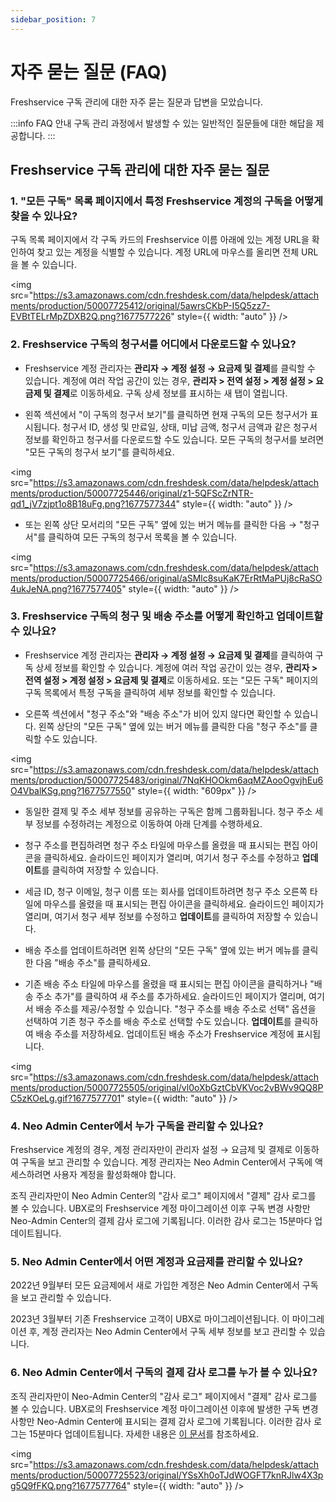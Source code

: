 ```yaml
---
sidebar_position: 7
---
```


# 자주 묻는 질문 (FAQ)

Freshservice 구독 관리에 대한 자주 묻는 질문과 답변을 모았습니다.

:::info FAQ 안내
구독 관리 과정에서 발생할 수 있는 일반적인 질문들에 대한 해답을 제공합니다.
:::

## Freshservice 구독 관리에 대한 자주 묻는 질문

### 1. "모든 구독" 목록 페이지에서 특정 Freshservice 계정의 구독을 어떻게 찾을 수 있나요?

구독 목록 페이지에서 각 구독 카드의 Freshservice 이름 아래에 있는 계정 URL을 확인하여 찾고 있는 계정을 식별할 수 있습니다. 계정 URL에 마우스를 올리면 전체 URL을 볼 수 있습니다.

<img src="https://s3.amazonaws.com/cdn.freshdesk.com/data/helpdesk/attachments/production/50007725412/original/5awrsCKbP-I5Q5zz7-EVBtTELrMpZDXB2Q.png?1677577226" style={{ width: "auto" }} />

### 2. Freshservice 구독의 청구서를 어디에서 다운로드할 수 있나요?

- Freshservice 계정 관리자는 **관리자 → 계정 설정 → 요금제 및 결제**를 클릭할 수 있습니다. 계정에 여러 작업 공간이 있는 경우, **관리자 > 전역 설정 > 계정 설정 > 요금제 및 결제**로 이동하세요. 구독 상세 정보를 표시하는 새 탭이 열립니다.

- 왼쪽 섹션에서 "이 구독의 청구서 보기"를 클릭하면 현재 구독의 모든 청구서가 표시됩니다. 청구서 ID, 생성 및 만료일, 상태, 미납 금액, 청구서 금액과 같은 청구서 정보를 확인하고 청구서를 다운로드할 수도 있습니다. 모든 구독의 청구서를 보려면 "모든 구독의 청구서 보기"를 클릭하세요.

<img src="https://s3.amazonaws.com/cdn.freshdesk.com/data/helpdesk/attachments/production/50007725446/original/z1-5QFScZrNTR-qd1_jV7zjpt1o8B18uFg.png?1677577344" style={{ width: "auto" }} />

- 또는 왼쪽 상단 모서리의 "모든 구독" 옆에 있는 버거 메뉴를 클릭한 다음 → "청구서"를 클릭하여 모든 구독의 청구서 목록을 볼 수 있습니다.

<img src="https://s3.amazonaws.com/cdn.freshdesk.com/data/helpdesk/attachments/production/50007725466/original/aSMlc8suKaK7ErRtMaPUj8cRaSO4ukJeNA.png?1677577405" style={{ width: "auto" }} />

### 3. Freshservice 구독의 청구 및 배송 주소를 어떻게 확인하고 업데이트할 수 있나요?

- Freshservice 계정 관리자는 **관리자 → 계정 설정 → 요금제 및 결제**를 클릭하여 구독 상세 정보를 확인할 수 있습니다. 계정에 여러 작업 공간이 있는 경우, **관리자 > 전역 설정 > 계정 설정 > 요금제 및 결제**로 이동하세요. 또는 "모든 구독" 페이지의 구독 목록에서 특정 구독을 클릭하여 세부 정보를 확인할 수 있습니다.

- 오른쪽 섹션에서 "청구 주소"와 "배송 주소"가 비어 있지 않다면 확인할 수 있습니다. 왼쪽 상단의 "모든 구독" 옆에 있는 버거 메뉴를 클릭한 다음 "청구 주소"를 클릭할 수도 있습니다.

<img src="https://s3.amazonaws.com/cdn.freshdesk.com/data/helpdesk/attachments/production/50007725483/original/7NqKHOOkm6aqMZAooOgvjhEu6O4VbalKSg.png?1677577550" style={{ width: "609px" }} />

- 동일한 결제 및 주소 세부 정보를 공유하는 구독은 함께 그룹화됩니다. 청구 주소 세부 정보를 수정하려는 계정으로 이동하여 아래 단계를 수행하세요.

- 청구 주소를 편집하려면 청구 주소 타일에 마우스를 올렸을 때 표시되는 편집 아이콘을 클릭하세요. 슬라이드인 페이지가 열리며, 여기서 청구 주소를 수정하고 **업데이트**를 클릭하여 저장할 수 있습니다.

- 세금 ID, 청구 이메일, 청구 이름 또는 회사를 업데이트하려면 청구 주소 오른쪽 타일에 마우스를 올렸을 때 표시되는 편집 아이콘을 클릭하세요. 슬라이드인 페이지가 열리며, 여기서 청구 세부 정보를 수정하고 **업데이트**를 클릭하여 저장할 수 있습니다.

- 배송 주소를 업데이트하려면 왼쪽 상단의 "모든 구독" 옆에 있는 버거 메뉴를 클릭한 다음 "배송 주소"를 클릭하세요.

- 기존 배송 주소 타일에 마우스를 올렸을 때 표시되는 편집 아이콘을 클릭하거나 "배송 주소 추가"를 클릭하여 새 주소를 추가하세요. 슬라이드인 페이지가 열리며, 여기서 배송 주소를 제공/수정할 수 있습니다. "청구 주소를 배송 주소로 선택" 옵션을 선택하여 기존 청구 주소를 배송 주소로 선택할 수도 있습니다. **업데이트**를 클릭하여 배송 주소를 저장하세요. 업데이트된 배송 주소가 Freshservice 계정에 표시됩니다.

<img src="https://s3.amazonaws.com/cdn.freshdesk.com/data/helpdesk/attachments/production/50007725505/original/vl0oXbGztCbVKVoc2vBWv9QQ8PC5zKOeLg.gif?1677577701" style={{ width: "auto" }} />

### 4. Neo Admin Center에서 누가 구독을 관리할 수 있나요?

Freshservice 계정의 경우, 계정 관리자만이 관리자 설정 → 요금제 및 결제로 이동하여 구독을 보고 관리할 수 있습니다. 계정 관리자는 Neo Admin Center에서 구독에 액세스하려면 사용자 계정을 활성화해야 합니다.

조직 관리자만이 Neo Admin Center의 "감사 로그" 페이지에서 "결제" 감사 로그를 볼 수 있습니다. UBX로의 Freshservice 계정 마이그레이션 이후 구독 변경 사항만 Neo-Admin Center의 결제 감사 로그에 기록됩니다. 이러한 감사 로그는 15분마다 업데이트됩니다.

### 5. Neo Admin Center에서 어떤 계정과 요금제를 관리할 수 있나요?

2022년 9월부터 모든 요금제에서 새로 가입한 계정은 Neo Admin Center에서 구독을 보고 관리할 수 있습니다.

2023년 3월부터 기존 Freshservice 고객이 UBX로 마이그레이션됩니다. 이 마이그레이션 후, 계정 관리자는 Neo Admin Center에서 구독 세부 정보를 보고 관리할 수 있습니다.

### 6. Neo Admin Center에서 구독의 결제 감사 로그를 누가 볼 수 있나요?

조직 관리자만이 Neo-Admin Center의 "감사 로그" 페이지에서 "결제" 감사 로그를 볼 수 있습니다. UBX로의 Freshservice 계정 마이그레이션 이후에 발생한 구독 변경 사항만 Neo-Admin Center에 표시되는 결제 감사 로그에 기록됩니다. 이러한 감사 로그는 15분마다 업데이트됩니다. 자세한 내용은 [이 문서](https://support.freshworks.com/en/support/solutions/articles/50000005576)를 참조하세요.

<img src="https://s3.amazonaws.com/cdn.freshdesk.com/data/helpdesk/attachments/production/50007725523/original/YSsXh0oTJdWOGFT7knRJlw4X3pg5Q9fFKQ.png?1677577764" style={{ width: "auto" }} />